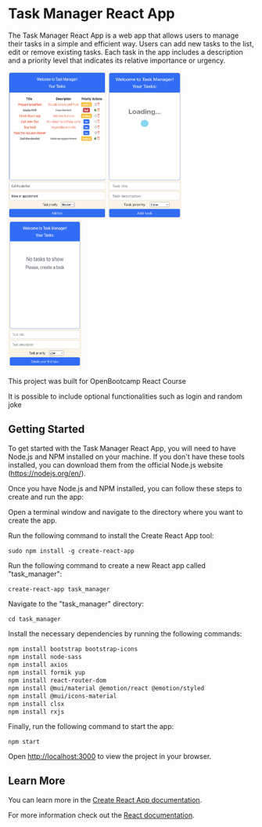 # Task Manager React App

The Task Manager React App is a web app that allows users to manage their tasks in a simple and efficient way. 
Users can add new tasks to the list, edit or remove existing tasks. Each task in the app includes a description and 
a priority level that indicates its relative importance or urgency.

<div>
    <img src="./src/media/pictures/your_tasks.png" alt="Task manager" width="200" height="300">
    <img src="./src/media/pictures/loading.png" alt="Loading"  width="150" height="300">
    <img src="./src/media/pictures/no_tasks.png" alt="No tasks"  width="150" height="300">
</div>
<br>
This project was built for OpenBootcamp React Course

It is possible to include optional functionalities such as login and random joke

## Getting Started

To get started with the Task Manager React App, you will need to have Node.js and NPM installed on your machine. 
If you don't have these tools installed, you can download them from the official Node.js website (https://nodejs.org/en/).

Once you have Node.js and NPM installed, you can follow these steps to create and run the app:

Open a terminal window and navigate to the directory where you want to create the app.

Run the following command to install the Create React App tool:
```
sudo npm install -g create-react-app
```

Run the following command to create a new React app called "task_manager":
```
create-react-app task_manager
````

Navigate to the "task_manager" directory:
```
cd task_manager
```

Install the necessary dependencies by running the following commands:
```
npm install bootstrap bootstrap-icons
npm install node-sass
npm install axios
npm install formik yup
npm install react-router-dom
npm install @mui/material @emotion/react @emotion/styled
npm install @mui/icons-material
npm install clsx
npm install rxjs
```

Finally, run the following command to start the app:
```
npm start
```

Open [http://localhost:3000](http://localhost:3000) to view the project in your browser.

## Learn More

You can learn more in the [Create React App documentation](https://facebook.github.io/create-react-app/docs/getting-started).

For more information check out the [React documentation](https://reactjs.org/).
